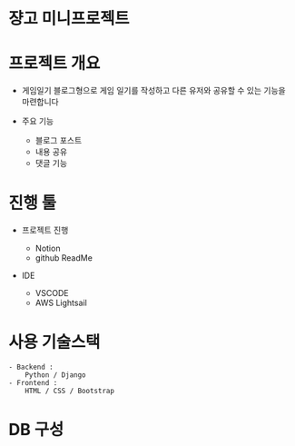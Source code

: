 # 쟝고 미니프로젝트


# 프로젝트 개요 
- 게임일기 
블로그형으로 게임 일기를 작성하고 다른 유저와 공유할 수 있는 기능을 마련합니다 

- 주요 기능 
    - 블로그 포스트
    - 내용 공유
    - 댓글 기능 

# 진행 툴 
- 프로젝트 진행
    - Notion
    - github ReadMe

- IDE 
    - VSCODE
    - AWS Lightsail 

# 사용 기술스택
    - Backend : 
        Python / Django 
    - Frontend : 
        HTML / CSS / Bootstrap 

    

# DB 구성 
